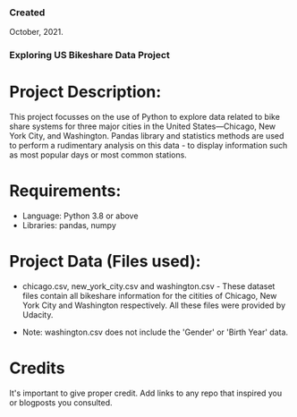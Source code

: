 ### Created
October, 2021.

### Exploring US Bikeshare Data Project  


# Project Description:

This project focusses on the use of Python to explore data related to bike share systems for three major cities in the United States—Chicago, New York City, and Washington. 
Pandas library and statistics methods are used to perform a rudimentary analysis on this data - to display information such as most popular days or most common stations.

# Requirements:

* Language: Python 3.8 or above 
* Libraries: pandas, numpy

# Project Data (Files used):

* chicago.csv, new_york_city.csv and washington.csv - These dataset files contain all bikeshare information for the citities of Chicago, New York City and Washington respectively. All these files were provided by Udacity.
 
* Note: washington.csv does not include the 'Gender' or 'Birth Year' data.

# Credits
It's important to give proper credit. Add links to any repo that inspired you or blogposts you consulted.